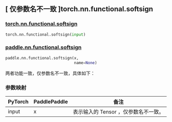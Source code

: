 ## [ 仅参数名不一致 ]torch.nn.functional.softsign

### [torch.nn.functional.softsign](https://pytorch.org/docs/stable/generated/torch.nn.functional.softsign.html?highlight=softsign#torch.nn.functional.softsign)

```python
torch.nn.functional.softsign(input)
```

### [paddle.nn.functional.softsign](https://www.paddlepaddle.org.cn/documentation/docs/zh/develop/api/paddle/nn/functional/softsign_cn.html)

```python
paddle.nn.functional.softsign(x,
                              name=None)
```

两者功能一致，仅参数名不一致，具体如下：
### 参数映射
| PyTorch       | PaddlePaddle | 备注                                                   |
| ------------- | ------------ | ------------------------------------------------------ |
| input           | x           | 表示输入的 Tensor ，仅参数名不一致。               |
